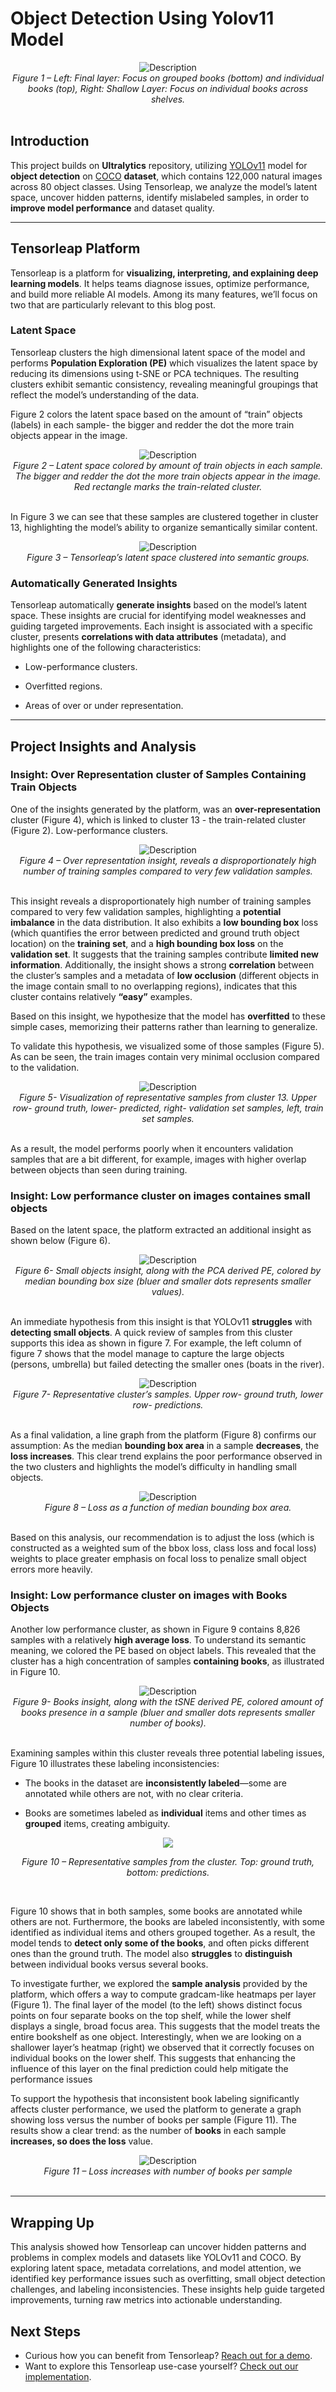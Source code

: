 # Object Detection Using Yolov11 Model

<div align="center">
  <img src="/ultralytics/tensorleap_folder/assets/Figure1.png" alt="Description"/>
  <figcaption><em>Figure 1 – Left: Final layer: Focus on grouped books (bottom) and individual books (top), Right: Shallow Layer: Focus on individual books across shelves.</em></figcaption>
</div>
&nbsp;

## Introduction
This project builds on **Ultralytics** repository, utilizing [YOLOv11](https://docs.ultralytics.com/models/yolo11/) model for **object detection** on [COCO](https://cocodataset.org/#home) **dataset**, which contains 122,000 natural images across 80 object classes.
Using Tensorleap, we analyze the model’s latent space, uncover hidden patterns, identify mislabeled samples, in order to **improve model performance** and dataset quality.

---

## Tensorleap Platform
Tensorleap is a platform for **visualizing, interpreting, and explaining deep learning models**. It helps teams diagnose issues, optimize performance, and build more reliable AI models. Among its many features, we’ll focus on two that are particularly relevant to this blog post.
### Latent Space
Tensorleap clusters the high dimensional latent space of the model and performs **Population Exploration (PE)** which visualizes the latent space by reducing its dimensions using t-SNE or PCA techniques. The resulting clusters exhibit semantic consistency, revealing meaningful groupings that reflect the model’s understanding of the data.

Figure 2 colors the latent space based on the amount of “train” objects (labels) in each sample- the bigger and redder the dot the more train objects appear in the image.


<div align="center">
  <img src="/ultralytics/tensorleap_folder/assets/Figure2.png" alt="Description"/>
  <figcaption><em>Figure 2 – Latent space colored by amount of train objects in each sample. The bigger and redder the dot the more train objects appear in the image. Red rectangle marks the train-related cluster.
</em></figcaption>
</div>
&nbsp;


 In Figure 3 we can see that these samples are clustered together in cluster 13, highlighting the model’s ability to organize semantically similar content.


<div align="center">
  <img src="/ultralytics/tensorleap_folder/assets/Figure3.png" alt="Description"/>
  <figcaption><em>Figure 3 – Tensorleap’s latent space clustered into semantic groups.
</em></figcaption>
</div>


### Automatically Generated Insights

Tensorleap automatically **generate insights** based on the model’s latent space. These insights are crucial for identifying model weaknesses and guiding targeted improvements. Each insight is associated with a specific cluster, presents **correlations with data attributes** (metadata), and highlights one of the following characteristics:

- Low-performance clusters.

- Overfitted regions.

- Areas of over or under representation.
---

## Project Insights and Analysis
### Insight: Over Representation cluster of Samples Containing Train Objects
One of the insights generated by the platform, was an **over-representation** cluster (Figure 4), which is linked to cluster 13 - the train-related cluster (Figure 2).
Low-performance clusters.


<div align="center">
  <img src="/ultralytics/tensorleap_folder/assets/Figure4.png" alt="Description"/>
  <figcaption><em>Figure 4 – Over representation insight, reveals a disproportionately high number of training samples compared to very few validation samples.
</em></figcaption>
</div>
&nbsp;


This insight reveals a disproportionately high number of training samples compared to very few validation samples, highlighting a **potential imbalance** in the data distribution. It also exhibits a **low bounding box** loss (which quantifies the error between predicted and ground truth object location) on the **training set**, and a **high bounding box loss** on the **validation set**. It suggests that the training samples contribute **limited new information**.
Additionally, the insight shows a strong **correlation** between the cluster’s samples and a metadata of **low occlusion** (different objects in the image contain small to no overlapping regions), indicates that this cluster contains relatively **“easy”** examples. 

Based on this insight, we hypothesize that the model has **overfitted** to these simple cases, memorizing their patterns rather than learning to generalize. 

To validate this hypothesis, we visualized some of those samples (Figure 5). As can be seen, the train images contain very minimal occlusion compared to the validation.


<div align="center">
  <img src="/ultralytics/tensorleap_folder/assets/Figure5.png" alt="Description"/>
  <figcaption><em>Figure 5- Visualization of representative samples from cluster 13. Upper row- ground truth, lower- predicted, right- validation set samples, left, train set samples.
</em></figcaption>
</div>
&nbsp;


As a result, the model performs poorly when it encounters validation samples that are a bit different, for example, images with higher overlap between objects than seen during training.

### Insight: Low performance cluster on images containes small objects
Based on the latent space, the platform extracted an additional insight as shown below (Figure 6). 


<div align="center">
  <img src="/ultralytics/tensorleap_folder/assets/Figure6.png" alt="Description"/>
  <figcaption><em>Figure 6- Small objects insight, along with the PCA derived PE, colored by median bounding box size (bluer and smaller dots represents smaller values).
</em></figcaption>
</div>
&nbsp;


An immediate hypothesis from this insight is that YOLOv11 **struggles** with **detecting small objects**. A quick review of samples from this cluster supports this idea as shown in figure 7. For example, the left column of figure 7 shows that the model manage to capture the large objects (persons, umbrella) but failed detecting the smaller ones (boats in the river). 


<div align="center">
  <img src="/ultralytics/tensorleap_folder/assets/Figure7.png" alt="Description"/>
  <figcaption><em>Figure 7- Representative cluster’s samples. Upper row- ground truth, lower row- predictions.
</em></figcaption>
</div>
&nbsp;


As a final validation, a line graph from the platform (Figure 8) confirms our assumption: As the median **bounding box area** in a sample **decreases**, the **loss increases**. This clear trend explains the poor performance observed in the two clusters and highlights the model’s difficulty in handling small objects.


<div align="center">
  <img src="/ultralytics/tensorleap_folder/assets/Figure8.png" alt="Description"/>
  <figcaption><em>Figure 8 – Loss as a function of median bounding box area.
</em></figcaption>
</div>
&nbsp;



Based on this analysis, our recommendation is to adjust the loss (which is constructed as a weighted sum of the bbox loss, class loss and focal loss) weights to place greater emphasis on focal loss to penalize small object errors more heavily.
### Insight: Low performance cluster on images with Books Objects
Another low performance cluster, as shown in Figure 9 contains 8,826 samples with a relatively **high average loss**. To understand its semantic meaning, we colored the PE based on object labels. This revealed that the cluster has a high concentration of samples **containing books**, as illustrated in Figure 10.


<div align="center">
  <img src="/ultralytics/tensorleap_folder/assets/Figure9.png" alt="Description"/>
  <figcaption><em>Figure 9- Books insight, along with the tSNE derived PE, colored amount of books presence in a sample (bluer and smaller dots represents smaller number of books).
</em></figcaption>
</div>
&nbsp;


Examining samples within this cluster reveals three potential labeling issues, Figure 10 illustrates these labeling inconsistencies:

- The books in the  dataset are **inconsistently labeled**—some are annotated while others are not, with no clear criteria.

- Books are sometimes labeled as **individual** items and other times as **grouped** items, creating ambiguity.


<p align="center">
  <img src="/ultralytics/tensorleap_folder/assets/Figure10.png" />
</p>

<p align="center">
  <em>Figure 10 – Representative samples from the cluster. Top: ground truth, bottom: predictions.</em>
</p>
&nbsp;


Figure 10 shows that in both samples, some books are annotated while others are not. Furthermore, the books are labeled inconsistently, with some identified as individual items and others grouped together. As a result, the model tends to **detect only some of the books**, and often picks different ones than the ground truth. The model also **struggles** to **distinguish** between individual books versus several books.

To investigate further, we explored the **sample analysis** provided by the platform, which offers a way to compute gradcam-like heatmaps per layer (Figure 1). The final layer of the model (to the left) shows distinct focus points on four separate books on the top shelf, while the lower shelf displays a single, broad focus area. This suggests that the model treats the entire bookshelf as one object. Interestingly, when we are looking on a shallower layer’s heatmap (right) we observed that it correctly focuses on individual books on the lower shelf. This suggests that enhancing the influence of this layer on the final prediction could help mitigate the performance issues

To support the hypothesis that inconsistent book labeling significantly affects cluster performance, we used the platform to generate a graph showing loss versus the number of books per sample (Figure 11). The results show a clear trend: as the number of **books** in each sample **increases, so does the loss** value.


<div align="center">
  <img src="/ultralytics/tensorleap_folder/assets/Figure11.png" alt="Description"/>
  <figcaption><em>Figure 11 – Loss increases with number of books per sample
</em></figcaption>
</div>
&nbsp;



---
## Wrapping Up
This analysis showed how Tensorleap can uncover hidden patterns and problems in complex models and datasets like YOLOv11 and COCO. By exploring latent space, metadata correlations, and model attention, we identified key performance issues such as overfitting, small object detection challenges, and labeling inconsistencies. These insights help guide targeted improvements, turning raw metrics into actionable understanding.
## Next Steps
* Curious how you can benefit from Tensorleap? [Reach out for a demo](https://tensorleap.ai/request-demo/).
* Want to explore this Tensorleap use-case yourself? [Check out our implementation](https://github.com/Tensorleap-hub/yolov11).